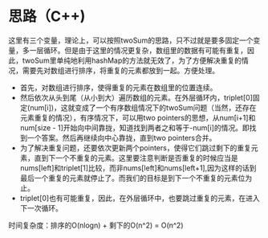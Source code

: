 # 思路（C++)

这里有三个变量，理论上，可以按照twoSum的思路，只不过就是要多固定一个变量，多一层循环。但是由于这里的情况更复杂，数组里的数据有可能有重复，因此，twoSum里单纯地利用hashMap的方法就无效了，为了方便解决重复的情况，需要先对数组进行排序，将重复的元素都放到一起。方便处理。

- 首先，对数组进行排序，使得重复的元素在数组里的位置连续。
- 然后依次从头到尾（从小到大）遍历数组的元素。在外层循环内，triplet[0]固定(num[i])，这就变成了一个有序数组情况下的twoSum问题（当然，还存在元素重复的情况），有序情况下，可以用two pointers的思想，从num[i+1]和num[size - 1]开始向中间靠拢，知道找到两者之和等于-num[i]的情况。即找到一个答案。然后再继续向中心靠拢，直到two pointers合并。
- 为了解决重复问题，还要依次更新两个pointers，使得它们跳过剩下的重复元素，直到下一个不重复的元素。这里要注意判断是否重复的时候应当是nums[left]和triplet[1]比较，而非nums[left]和nums[left+1],因为这样的话到最后一个重复的元素就停止了。而我们的目标是到下一个不重复的元素位为止。
- triplet[0]也有可能重复，因此，在外层循环中，也要跳过重复的元素，在进入下一次循环。

时间复杂度：排序的O(nlogn) + 剩下的O(n^2) = O(n^2)
